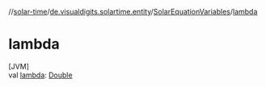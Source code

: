 //[solar-time](../../../index.md)/[de.visualdigits.solartime.entity](../index.md)/[SolarEquationVariables](index.md)/[lambda](lambda.md)

# lambda

[JVM]\
val [lambda](lambda.md): [Double](https://kotlinlang.org/api/latest/jvm/stdlib/kotlin/-double/index.html)
